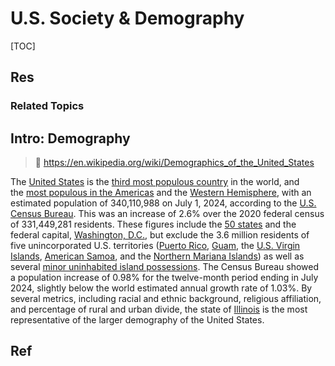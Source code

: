# U.S. Society & Demography

[TOC]



## Res
### Related Topics



## Intro: Demography
> 🔗 https://en.wikipedia.org/wiki/Demographics_of_the_United_States

The [United States](https://en.wikipedia.org/wiki/United_States "United States") is the [third most populous country](https://en.wikipedia.org/wiki/List_of_countries_and_dependencies_by_population "List of countries and dependencies by population") in the world, and the [most populous in the Americas](https://en.wikipedia.org/wiki/List_of_countries_in_the_Americas_by_population "List of countries in the Americas by population") and the [Western Hemisphere](https://en.wikipedia.org/wiki/Western_Hemisphere "Western Hemisphere"), with an estimated population of 340,110,988 on July 1, 2024, according to the [U.S. Census Bureau](https://en.wikipedia.org/wiki/United_States_Census_Bureau "United States Census Bureau"). This was an increase of 2.6% over the 2020 federal census of 331,449,281 residents. These figures include the [50 states](https://en.wikipedia.org/wiki/U.S._state "U.S. state") and the federal capital, [Washington, D.C.](https://en.wikipedia.org/wiki/Washington,_D.C. "Washington, D.C."), but exclude the 3.6 million residents of five unincorporated U.S. territories ([Puerto Rico](https://en.wikipedia.org/wiki/Puerto_Rico "Puerto Rico"), [Guam](https://en.wikipedia.org/wiki/Guam "Guam"), the [U.S. Virgin Islands](https://en.wikipedia.org/wiki/United_States_Virgin_Islands "United States Virgin Islands"), [American Samoa](https://en.wikipedia.org/wiki/American_Samoa "American Samoa"), and the [Northern Mariana Islands](https://en.wikipedia.org/wiki/Northern_Mariana_Islands "Northern Mariana Islands")) as well as several [minor uninhabited island possessions](https://en.wikipedia.org/wiki/United_States_Minor_Outlying_Islands "United States Minor Outlying Islands"). The Census Bureau showed a population increase of 0.98% for the twelve-month period ending in July 2024, slightly below the world estimated annual growth rate of 1.03%. By several metrics, including racial and ethnic background, religious affiliation, and percentage of rural and urban divide, the state of [Illinois](https://en.wikipedia.org/wiki/Illinois "Illinois") is the most representative of the larger demography of the United States.



## Ref
